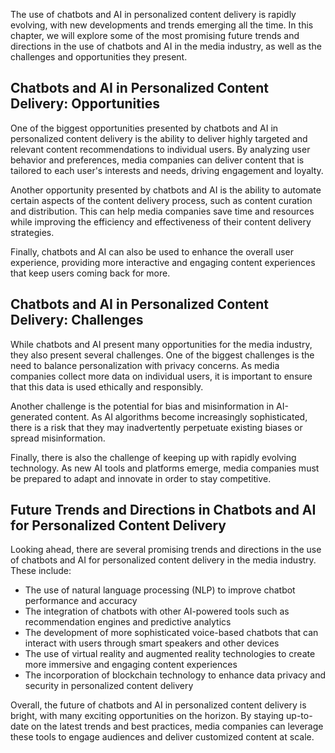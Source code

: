 

The use of chatbots and AI in personalized content delivery is rapidly evolving, with new developments and trends emerging all the time. In this chapter, we will explore some of the most promising future trends and directions in the use of chatbots and AI in the media industry, as well as the challenges and opportunities they present.

Chatbots and AI in Personalized Content Delivery: Opportunities
---------------------------------------------------------------

One of the biggest opportunities presented by chatbots and AI in personalized content delivery is the ability to deliver highly targeted and relevant content recommendations to individual users. By analyzing user behavior and preferences, media companies can deliver content that is tailored to each user's interests and needs, driving engagement and loyalty.

Another opportunity presented by chatbots and AI is the ability to automate certain aspects of the content delivery process, such as content curation and distribution. This can help media companies save time and resources while improving the efficiency and effectiveness of their content delivery strategies.

Finally, chatbots and AI can also be used to enhance the overall user experience, providing more interactive and engaging content experiences that keep users coming back for more.

Chatbots and AI in Personalized Content Delivery: Challenges
------------------------------------------------------------

While chatbots and AI present many opportunities for the media industry, they also present several challenges. One of the biggest challenges is the need to balance personalization with privacy concerns. As media companies collect more data on individual users, it is important to ensure that this data is used ethically and responsibly.

Another challenge is the potential for bias and misinformation in AI-generated content. As AI algorithms become increasingly sophisticated, there is a risk that they may inadvertently perpetuate existing biases or spread misinformation.

Finally, there is also the challenge of keeping up with rapidly evolving technology. As new AI tools and platforms emerge, media companies must be prepared to adapt and innovate in order to stay competitive.

Future Trends and Directions in Chatbots and AI for Personalized Content Delivery
---------------------------------------------------------------------------------

Looking ahead, there are several promising trends and directions in the use of chatbots and AI for personalized content delivery in the media industry. These include:

* The use of natural language processing (NLP) to improve chatbot performance and accuracy
* The integration of chatbots with other AI-powered tools such as recommendation engines and predictive analytics
* The development of more sophisticated voice-based chatbots that can interact with users through smart speakers and other devices
* The use of virtual reality and augmented reality technologies to create more immersive and engaging content experiences
* The incorporation of blockchain technology to enhance data privacy and security in personalized content delivery

Overall, the future of chatbots and AI in personalized content delivery is bright, with many exciting opportunities on the horizon. By staying up-to-date on the latest trends and best practices, media companies can leverage these tools to engage audiences and deliver customized content at scale.
